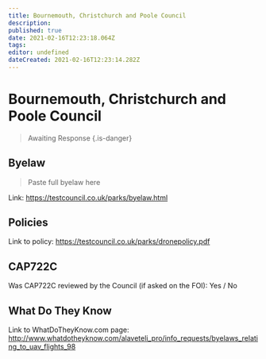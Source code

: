 ```yaml
---
title: Bournemouth, Christchurch and Poole Council
description: 
published: true
date: 2021-02-16T12:23:18.064Z
tags: 
editor: undefined
dateCreated: 2021-02-16T12:23:14.282Z
---
```


# Bournemouth, Christchurch and Poole Council
>  Awaiting Response
> {.is-danger}

## Byelaw
> Paste full byelaw here

Link:
https://testcouncil.co.uk/parks/byelaw.html

## Policies
Link to policy:
https://testcouncil.co.uk/parks/dronepolicy.pdf

## CAP722C

Was CAP722C reviewed by the Council (if asked on the FOI): Yes / No

## What Do They Know

Link to WhatDoTheyKnow.com page:
http://www.whatdotheyknow.com/alaveteli_pro/info_requests/byelaws_relating_to_uav_flights_98

